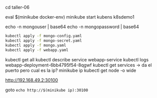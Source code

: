 cd taller-06


eval $(minikube docker-env)
minikube start
kubens k8sdemo1

echo -n mongouser | base64
echo -n mongopassword | base64

```sh
kubectl apply -f mongo-config.yaml
kubectl apply -f mongo-secret.yaml
kubectl apply -f mongo.yaml
kubectl apply -f webapp.yaml
```

kubectl get all
kubectl describe service webapp-service
kubectl logs webapp-deployment-6bb4795f54-8qgwf
kubectl get services
-> da el puerto pero cual es la ip?
minikube ip
kubectl get node -o wide 

http://192.168.49.2:30100

goto `echo http://$(minikube ip):30100`

